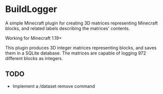 # BuildLogger

A simple Minecraft plugin for creating 3D matrices representing Minecraft blocks, and related labels describing the matrices' contents.

Working for Minecraft 1.19+

This plugin produces 3D integer matrices representing blocks, and saves them in a SQLite database. The matrices are capable of logging 972 different blocks as integers.
## TODO

- Implement a /dataset remove <id> command
